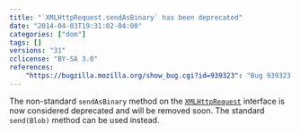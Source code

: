 ```yaml
---
title: "`XMLHttpRequest.sendAsBinary` has been deprecated"
date: "2014-04-03T19:31:02-04:00"
categories: ["dom"]
tags: []
versions: "31"
cclicense: "BY-SA 3.0"
references:
    "https://bugzilla.mozilla.org/show_bug.cgi?id=939323": "Bug 939323 – Warn about XMLHttpRequest sendAsBinary usage"
---
```

The non-standard `sendAsBinary` method on the [`XMLHttpRequest`](https://developer.mozilla.org/en-US/docs/Web/API/XMLHttpRequest) interface is now considered deprecated and will be removed soon. The standard `send(Blob)` method can be used instead.
